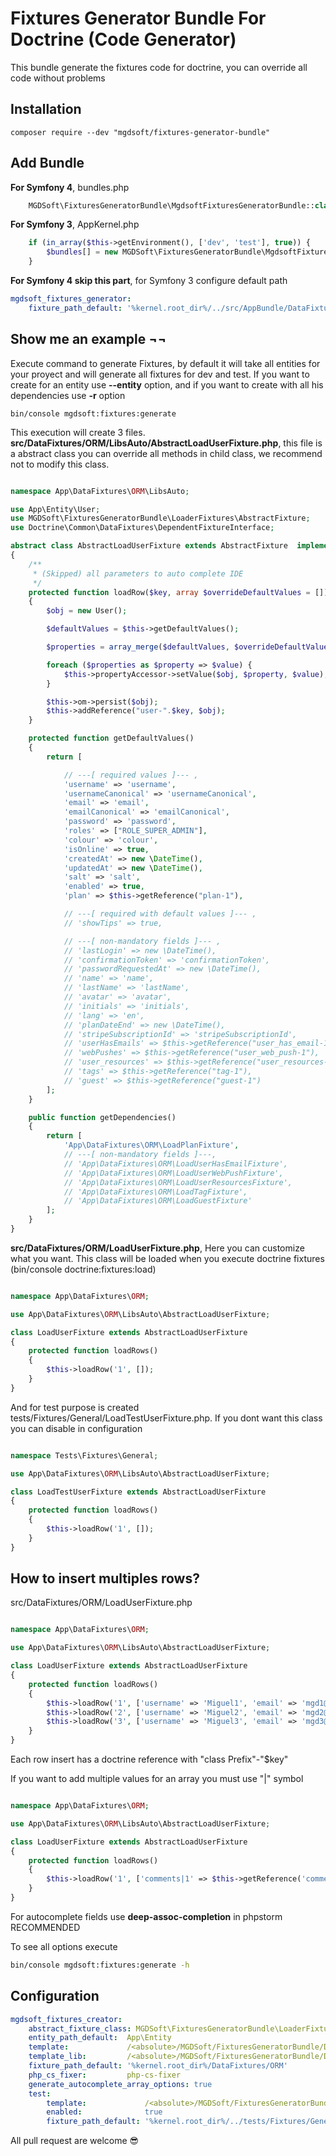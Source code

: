 Fixtures Generator Bundle For Doctrine (Code Generator)
========================================================

This bundle generate the fixtures code for doctrine, you can override all code without problems 

Installation
------------

``` 
composer require --dev "mgdsoft/fixtures-generator-bundle"
```

## Add Bundle

**For Symfony 4**, bundles.php
```php
    MGDSoft\FixturesGeneratorBundle\MgdsoftFixturesGeneratorBundle::class => ['dev' => true],
```

**For Symfony 3**, AppKernel.php
```php
    if (in_array($this->getEnvironment(), ['dev', 'test'], true)) {
        $bundles[] = new MGDSoft\FixturesGeneratorBundle\MgdsoftFixturesGeneratorBundle()
    }
```

**For Symfony 4 skip this part**, for Symfony 3 configure default path 

```yaml
mgdsoft_fixtures_generator:
    fixture_path_default: '%kernel.root_dir%/../src/AppBundle/DataFixtures/ORM' # Default %kernel.root_dir%/DataFixtures/ORM
```

Show me an example ¬¬
---------------------

Execute command to generate Fixtures, by default it will take all entities for your proyect and will generate all fixtures for dev and test. If you want to create for an entity use **--entity** option, and if you want to create with all his dependencies use **-r** option

```
bin/console mgdsoft:fixtures:generate
```

This execution will create 3 files.
**src/DataFixtures/ORM/LibsAuto/AbstractLoadUserFixture.php**, this file is a abstract class you can override all methods in child class, we recommend not to modify this class.  
```php

namespace App\DataFixtures\ORM\LibsAuto;

use App\Entity\User;
use MGDSoft\FixturesGeneratorBundle\LoaderFixtures\AbstractFixture;
use Doctrine\Common\DataFixtures\DependentFixtureInterface;

abstract class AbstractLoadUserFixture extends AbstractFixture  implements DependentFixtureInterface
{
    /**
     * (Skipped) all parameters to auto complete IDE 
     */
    protected function loadRow($key, array $overrideDefaultValues = [])
    {
        $obj = new User();

        $defaultValues = $this->getDefaultValues();

        $properties = array_merge($defaultValues, $overrideDefaultValues);

        foreach ($properties as $property => $value) {
            $this->propertyAccessor->setValue($obj, $property, $value);
        }

        $this->om->persist($obj);
        $this->addReference("user-".$key, $obj);
    }

    protected function getDefaultValues()
    {
        return [

            // ---[ required values ]--- ,
            'username' => 'username',
            'usernameCanonical' => 'usernameCanonical',
            'email' => 'email',
            'emailCanonical' => 'emailCanonical',
            'password' => 'password',
            'roles' => ["ROLE_SUPER_ADMIN"],
            'colour' => 'colour',
            'isOnline' => true,
            'createdAt' => new \DateTime(),
            'updatedAt' => new \DateTime(),
            'salt' => 'salt',
            'enabled' => true,
            'plan' => $this->getReference("plan-1"),

            // ---[ required with default values ]--- ,
            // 'showTips' => true,

            // ---[ non-mandatory fields ]--- ,
            // 'lastLogin' => new \DateTime(),
            // 'confirmationToken' => 'confirmationToken',
            // 'passwordRequestedAt' => new \DateTime(),
            // 'name' => 'name',
            // 'lastName' => 'lastName',
            // 'avatar' => 'avatar',
            // 'initials' => 'initials',
            // 'lang' => 'en',
            // 'planDateEnd' => new \DateTime(),
            // 'stripeSubscriptionId' => 'stripeSubscriptionId',
            // 'userHasEmails' => $this->getReference("user_has_email-1"),
            // 'webPushes' => $this->getReference("user_web_push-1"),
            // 'user_resources' => $this->getReference("user_resources-1"),
            // 'tags' => $this->getReference("tag-1"),
            // 'guest' => $this->getReference("guest-1")
        ];
    }

    public function getDependencies()
    {
        return [
            'App\DataFixtures\ORM\LoadPlanFixture',
            // ---[ non-mandatory fields ]---,
            // 'App\DataFixtures\ORM\LoadUserHasEmailFixture',
            // 'App\DataFixtures\ORM\LoadUserWebPushFixture',
            // 'App\DataFixtures\ORM\LoadUserResourcesFixture',
            // 'App\DataFixtures\ORM\LoadTagFixture',
            // 'App\DataFixtures\ORM\LoadGuestFixture'
        ];
    }
}
```

**src/DataFixtures/ORM/LoadUserFixture.php**, Here you can customize what you want. This class will be loaded when you execute doctrine fixtures (bin/console doctrine:fixtures:load)
```php

namespace App\DataFixtures\ORM;

use App\DataFixtures\ORM\LibsAuto\AbstractLoadUserFixture;

class LoadUserFixture extends AbstractLoadUserFixture
{
    protected function loadRows()
    {
        $this->loadRow('1', []);
    }
}
```

And for test purpose is created tests/Fixtures/General/LoadTestUserFixture.php. If you dont want this class you can disable in configuration

```php

namespace Tests\Fixtures\General;

use App\DataFixtures\ORM\LibsAuto\AbstractLoadUserFixture;

class LoadTestUserFixture extends AbstractLoadUserFixture
{
    protected function loadRows()
    {
        $this->loadRow('1', []);
    }
}
```

How to insert multiples rows?
-----------------------------

src/DataFixtures/ORM/LoadUserFixture.php
```php

namespace App\DataFixtures\ORM;

use App\DataFixtures\ORM\LibsAuto\AbstractLoadUserFixture;

class LoadUserFixture extends AbstractLoadUserFixture
{
    protected function loadRows()
    {
        $this->loadRow('1', ['username' => 'Miguel1', 'email' => 'mgd1@mgdsoftware.com']);
        $this->loadRow('2', ['username' => 'Miguel2', 'email' => 'mgd2@mgdsoftware.com']);
        $this->loadRow('3', ['username' => 'Miguel3', 'email' => 'mgd3@mgdsoftware.com']);
    }
}
```

Each row insert has a doctrine reference with "class Prefix"-"$key"

If you want to add multiple values for an array you must use "|" symbol

```php

namespace App\DataFixtures\ORM;

use App\DataFixtures\ORM\LibsAuto\AbstractLoadUserFixture;

class LoadUserFixture extends AbstractLoadUserFixture
{
    protected function loadRows()
    {
        $this->loadRow('1', ['comments|1' => $this->getReference('comment-2'), 'comments|2' => $this->getReference('comment-1') ]);
    }
}
```

For autocomplete fields use **deep-assoc-completion** in phpstorm RECOMMENDED


To see all options execute

```bash
bin/console mgdsoft:fixtures:generate -h 
```

## Configuration

```yaml
mgdsoft_fixtures_creator:
    abstract_fixture_class: MGDSoft\FixturesGeneratorBundle\LoaderFixtures\AbstractFixture
    entity_path_default:  App\Entity
    template:             /<absolute>/MGDSoft/FixturesGeneratorBundle/DependencyInjection/../Generator/templates/basic.tpl
    template_lib:         /<absolute>/MGDSoft/FixturesGeneratorBundle/DependencyInjection/../Generator/templates/lib.tpl
    fixture_path_default: '%kernel.root_dir%/DataFixtures/ORM'
    php_cs_fixer:         php-cs-fixer
    generate_autocomplete_array_options: true
    test:
        template:             /<absolute>/MGDSoft/FixturesGeneratorBundle/DependencyInjection/../Generator/templates/basic_test.tpl
        enabled:              true
        fixture_path_default: '%kernel.root_dir%/../tests/Fixtures/General'
```

All pull request are welcome :sunglasses:
